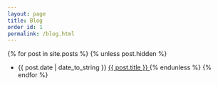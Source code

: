 ```yaml
---
layout: page
title: Blog
order_id: 1
permalink: /blog.html
---
```


{% for post in site.posts %}
	{% unless post.hidden %}
  * {{ post.date | date_to_string }} [ {{ post.title }} ]({{post.url}})
  	{% endunless %}
{% endfor %}